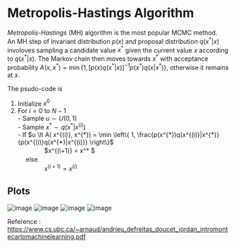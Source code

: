 # Metropolis-Hastings Algorithm

*Metropolis-Hastings* (MH) algorithm is the most popular MCMC method.  
An MH step of invariant distribution $`p(x)`$ and proposal distribution $`q(x^* | x) `$ involoves sampling a candidate value $`x^* `$ given the current value $` x `$ according to $` q(x^* | x) `$.
The Markov chain then moves towards $` x^* `$ with acceptance probability $` A(x,x^* ) = \min \left\{ 1, [p(x)q(x^* | x)]^{-1} p(x^* ) q(x| x^* ) \right\} `$, otherwise it remains at $` x `$.   

The psudo-code is   

1. Initialize $x^{0}$
2. For $i=0$ to $N-1$  
       - Sample $u \sim U(0,1)$  
       - Sample $x^* \sim q(x^* | x^{(i)})$  
       - If $`u \lt  A( x^{(i)}, x^{*})  = \min \left\{ 1, \frac{p(x^{*})q(x^{(i)}|x^{*}}{p(x^{(i)}q(x^{*}|x^{(i)}}  \right\}`$  
                   　　　　 $x^{(i+1)} = x^* $  
        　 else  
                   　　　　 $x^{(i+1)} = x^{(i)}$ 
                  
    
## Plots

![image](https://github.com/shkim99stat/Bayesian-Inference/assets/83656698/e06359c6-8c90-45c0-81d9-5de27a3cfa1b)
![image](https://github.com/shkim99stat/Bayesian-Inference/assets/83656698/ceca2eb2-675d-46e2-b979-cfee1ea0a3fb)
![image](https://github.com/shkim99stat/Bayesian-Inference/assets/83656698/d15591fb-8cb3-4c96-9033-c34b0254bbe5)
![image](https://github.com/shkim99stat/Bayesian-Inference/assets/83656698/d3fdd74e-3bd9-441d-b1e2-c74ee4f05105)



Reference :  https://www.cs.ubc.ca/~arnaud/andrieu_defreitas_doucet_jordan_intromontecarlomachinelearning.pdf

